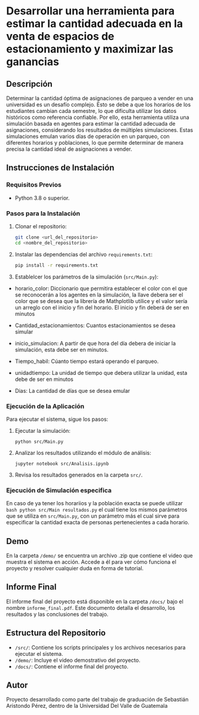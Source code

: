 # Desarrollar una herramienta para estimar la cantidad adecuada en la venta de espacios de estacionamiento y maximizar las ganancias

## Descripción
Determinar la cantidad óptima de asignaciones de parqueo a vender en una universidad es un desafío complejo. Esto se debe a que los horarios de los estudiantes cambian cada semestre, lo que dificulta utilizar los datos históricos como referencia confiable. Por ello, esta herramienta utiliza una simulación basada en agentes para estimar la cantidad adecuada de asignaciones, considerando los resultados de múltiples simulaciones. Estas simulaciones emulan varios días de operación en un parqueo, con diferentes horarios y poblaciones, lo que permite determinar de manera precisa la cantidad ideal de asignaciones a vender.

## Instrucciones de Instalación

### Requisitos Previos
- Python 3.8 o superior.


### Pasos para la Instalación
1. Clonar el repositorio:
   ```bash
   git clone <url_del_repositorio>
   cd <nombre_del_repositorio>
   ```
2. Instalar las dependencias del archivo `requirements.txt`:
   ```bash
   pip install -r requirements.txt
   ```
3. Establelcer los parámetros de la simulación (`src/Main.py`):
- horario_color: Diccionario que permitira establecer el color con el que se reconocerán a los agentes en la simulación, la llave debera ser el color que se desea que la librería de Mathplotlib utilice y el valor sería un arreglo con el inicio y fin del horario. El inicio y fin deberá de ser en minutos

- Cantidad_estacionamientos: Cuantos estacionamientos se desea simular

- inicio_simulacion: A partir de que hora del día debera de iniciar la simulación, esta debe ser en minutos.

- Tiempo_habil: Cúanto tiempo estará operando el parqueo.

- unidadtiempo: La unidad de tiempo que debera utilizar la unidad, esta debe de ser en minutos

- Dias: La cantidad de días que se desea emular

### Ejecución de la Aplicación
Para ejecutar el sistema, sigue los pasos:
1. Ejecutar la simulación:
   ```
   python src/Main.py
   ```
2. Analizar los resultados utilizando el módulo de análisis:
   ```
   jupyter notebook src/Analisis.ipynb
   ```
3. Revisa los resultados generados en la carpeta `src/`.

### Ejecución de Simulación especifica
En caso de ya tener los horariios y la población exacta se puede utilizar    ```bash
   python src/Main resultados.py``` 
   el cual tiene los mismos parámetros que se utiliza en `src/Main.py`, con un parámetro más el cual sirve para especificar la cantidad exacta de personas pertenecientes a cada horario.

## Demo
En la carpeta `/demo/` se encuentra un archivo .zip que contiene el video que muestra el sistema en acción. Accede a él para ver cómo funciona el proyecto y resolver cualquier duda en forma de tutorial.

## Informe Final
El informe final del proyecto está disponible en la carpeta `/docs/` bajo el nombre `informe_final.pdf`. Este documento detalla el desarrollo, los resultados y las conclusiones del trabajo.

## Estructura del Repositorio
- `/src/`: Contiene los scripts principales y los archivos necesarios para ejecutar el sistema.
- `/demo/`: Incluye el video demostrativo del proyecto.
- `/docs/`: Contiene el informe final del proyecto.

## Autor
Proyecto desarrollado como parte del trabajo de graduación de Sebastián Aristondo Pérez, dentro de la Universidad Del Valle de Guatemala